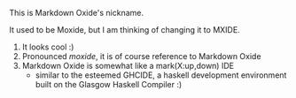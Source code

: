 This is Markdown Oxide's nickname. 

It used to be Moxide, but I am thinking of changing it to MXIDE. 

1. It looks cool :)
2. Pronounced *moxide*, it is of course reference to Markdown Oxide
3. Markdown Oxide is somewhat like a mark(X:up,down) IDE
    - similar to the esteemed GHCIDE, a haskell development environment built on the Glasgow Haskell Compiler :)
